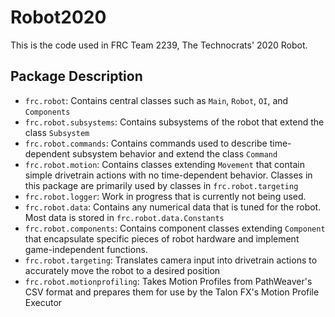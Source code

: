 # Robot2020

This is the code used in FRC Team 2239, The Technocrats' 2020 Robot.

## Package Description
- `frc.robot`: Contains central classes such as `Main`, `Robot`, `OI`, and `Components`
- `frc.robot.subsystems`: Contains subsystems of the robot that extend the class `Subsystem`
- `frc.robot.commands`: Contains commands used to describe time-dependent subsystem behavior and extend the class `Command`
- `frc.robot.motion`: Contains classes extending `Movement` that contain simple drivetrain actions with no time-dependent behavior. Classes in this package are primarily used by classes in `frc.robot.targeting`
- `frc.robot.logger`: Work in progress that is currently not being used.
- `frc.robot.data`: Contains any numerical data that is tuned for the robot. Most data is stored in `frc.robot.data.Constants`
- `frc.robot.components`: Contains component classes extending `Component` that encapsulate specific pieces of robot hardware and implement game-independent functions.
- `frc.robot.targeting`: Translates camera input into drivetrain actions to accurately move the robot to a desired position
- `frc.robot.motionprofiling`: Takes Motion Profiles from PathWeaver's CSV format and prepares them for use by the Talon FX's Motion Profile Executor
